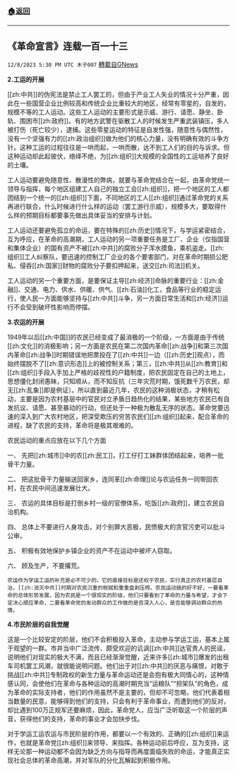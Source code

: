 ###  [:house:返回](README.md)
---


## 《革命宣言》连载一百一十三
`12/8/2023 5:30 PM UTC 木子007` [轉載自GNews](https://gnews.org/articles/2087580)

  **2.工运的开展**

[[zh:中共]]的伪宪法是禁止工人罢工的，但由于产业工人失业的情况十分严重，因此在一些国营企业比例较高和传统企业比重较大的地区，经常有零星的，自发的，规模不等的工人运动。这些工人运动的主要形式是示威、游行、请愿、静坐、卧轨、围困市[[zh:政府]]。有的地方武警在驱散工人的时候发生严重武装镇压，多人被打伤（死亡较少），逮捕。这些零星运动的特征是自发性强，随意性与偶然性，没有一个坚强有力的[[zh:政治组织]]做为他们的核心力量，没有明确有效的斗争方针。这种工运的过程往往是一哄而起，一哄而散，达不到工人们的目的与诉求。但这种运动却此起彼伏，络绎不绝，为[[zh:组织]]大规模的全国性的工运培养了良好的土壤。

工人运动要避免随意性、散漫性的弊病，就要与革命党结合在一起，由革命党统一领导与指挥，每个地区组建工人自己的独立工会[[zh:组织]]，把一个地区的工人都团结到一个统一的[[zh:组织]]下面，不同地区的工人[[zh:组织]]通过革命党的关系再进行联合，什么时候进行什么样的运动（罢工游行示威），规模多大，要取得什么样的预期目标都要事先做出具体妥当的安排与计划。

工人运动还要避免孤立的命运，要在特殊的[[zh:历史]]情况下，与学运紧密结合，互为呼应，在革命的高潮期，工人运动的另一项重要任务是工厂、企业（仅指国营和集体企业）的国有资产不被[[zh:中共]]的腐败分子浑水摸鱼，乘机盗走。[[zh:组织]]工人纠察队，要迅速的控制工厂企业的各个要害部门，对在革命时期损公肥私、侵吞[[zh:国家]]财物的腐败分子要扣押起来，送交[[zh:司法]]机关。

工人运动的另一个重要方面，是要保证主导[[zh:经济]]命脉的重要行业：[[zh:金融]]、交通、电力、供水、供暖、供气、[[zh:石油]]化工，食品等行业的稳定运行，使人民一方面能够坚持与[[zh:中共]]斗争，另一方面日常生活和[[zh:经济]]运行不会受到破坏性影响而停摆。

  **3.农运的开展**

1949年以后[[zh:中国]]的农民已经变成了最消极的一个阶级，一方面是由于传统[[zh:文化]]的消极影响；另一方面是农民在第二次国内革命[[zh:战争]]和第三次国内革命[[zh:战争]]时期错误地把票投在了[[zh:中共]]一边（[[zh:历史]]观点），而始终摆脱不了[[zh:意识形态]]上的被控制关系；第三，[[zh:中共]]从[[zh:教育]]和[[zh:组织]]手段入手加上严格的歧视性的户籍制度，把农民固定在自己的土地上，思想僵化封闭愚昧，只知顺从，而不知反抗（三年灾荒时期，饿死数千万农民，却无[[zh:乱象]]即是例证）。所以直到最近几年，农民的这种消极状态，才稍有松动，主要是因为农村基层中的官民对立矛盾日趋热化的结果，某些地方农民已有自发抗议、请愿、甚至暴动的行动，但还处于一种极为散乱无序的状态。革命党要迅速的深入到广大农村地区，把深受欺压的穷苦农民们[[zh:组织]]起来，配合革命的进程，缺了农民的支持，革命将是极其艰难的。

农民运动的重点应放在以下几个方面

一、 先把[[zh:城市]]中的农[[zh:民工]]，打工仔打工妹群体团结起来，培养一批骨干力量。

二、 把这批骨干力量输送回家乡，连同革[[zh:命理]]论与农运任务一同带回农村，在农民中间迅速发展壮大。

三、 农运的具体目标是打倒乡村一级的官僚体系，吃饭[[zh:政府]]，建立农民自治机构。

四、 总体上不要进行人身攻击，对个别罪大恶极，民愤极大的贪官污吏可以批斗公审。

五、 积极有效地保护乡镇企业的资产不在运动中被坏人窃取。

六、 顾及生产，不要撂荒。

    农运作为学运工运的补充是必不可少的。它的直接目标是还权于农民，实行真正的农村基层自治，[[zh:消灭中共]]时期对农民沉重的税赋和重重盘剥压榨。农民运动搞的好不好，一要看革命的总体形势发展，因为农民是一个很现实的阶级，他们只要看到了革命的力量与希望，才会下定决心顺应革命，二要看革命党的发动群众的工作做的是否深入人心，是否能够调动群众的热情。

  **4.市民阶层的自我觉醒**

这是一个比较安定的阶层，他们不会积极投入革命，主动参与学运工运，基本上属于观望的一群。市井当中广泛流传、颇受欢迎的讥讽[[zh:中共]]达官贵人的民谣，说明他们对现实的极大不满，而且已经渐渐觉醒，近来许多[[zh:城市]]爆发的出租车司机罢工风潮，就很能说明问题。他们出于对[[zh:中共]]的厌恶与痛恨，对敢于挑战[[zh:中共]]专制政权的新生力量与革命运动还是会抱有极大同情心的，这种情感认同，会使他们在革命与各种运动的高潮时期充当“运粮队”“担架队”的角色，成为革命的实际支持者，他们的作用虽然不是主要的，但却不可忽略，他们代表着相当数量的民意，能够得到他们的支持，只会有利于革命事业，而遭到他们的反对，却比遇到100万正规军还要麻烦，因此，革命党人，应当广泛听取这一个阶层的声音，获得他们的支持，革命的事业才会加快步伐。

对于学运工运农运与市民阶层的作用，都要以一个有效的、正确的[[zh:组织]]来运作，也就是革命党[[zh:组织]]来领导、来指挥。各种运动前后呼应，互为支持，这样无论那一种运动都不会因为缺乏方向与指导而再度面临失败的命运，才能真正实现社会总体的革命高潮，并对军队的分化瓦解起到积极作用。
